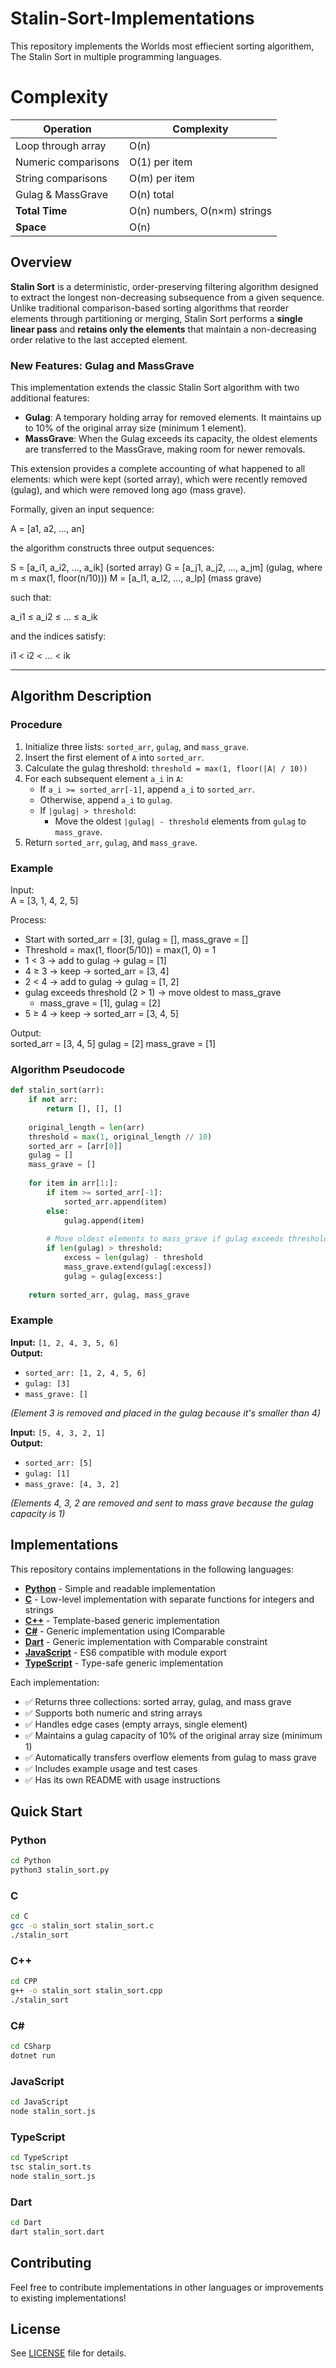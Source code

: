 # Stalin-Sort-Implementations

This repository implements the Worlds most effiecient sorting algorithem, The Stalin Sort in multiple programming languages.

# Complexity

| Operation           | Complexity                   |
| ------------------- | ---------------------------- |
| Loop through array  | O(n)                         |
| Numeric comparisons | O(1) per item                |
| String comparisons  | O(m) per item                |
| Gulag & MassGrave   | O(n) total                   |
| **Total Time**      | O(n) numbers, O(n×m) strings |
| **Space**           | O(n)                         |


## Overview

**Stalin Sort** is a deterministic, order-preserving filtering algorithm designed to extract the longest non-decreasing subsequence from a given sequence.  
Unlike traditional comparison-based sorting algorithms that reorder elements through partitioning or merging, Stalin Sort performs a **single linear pass** and **retains only the elements** that maintain a non-decreasing order relative to the last accepted element.

### New Features: Gulag and MassGrave

This implementation extends the classic Stalin Sort algorithm with two additional features:

- **Gulag**: A temporary holding array for removed elements. It maintains up to 10% of the original array size (minimum 1 element).
- **MassGrave**: When the Gulag exceeds its capacity, the oldest elements are transferred to the MassGrave, making room for newer removals.

This extension provides a complete accounting of what happened to all elements: which were kept (sorted array), which were recently removed (gulag), and which were removed long ago (mass grave).

Formally, given an input sequence:

A = [a1, a2, ..., an]

the algorithm constructs three output sequences:

S = [a_i1, a_i2, ..., a_ik]  (sorted array)
G = [a_j1, a_j2, ..., a_jm]  (gulag, where m ≤ max(1, floor(n/10)))
M = [a_l1, a_l2, ..., a_lp]  (mass grave)

such that:

a_i1 ≤ a_i2 ≤ ... ≤ a_ik  

and the indices satisfy:

i1 < i2 < ... < ik

---

## Algorithm Description

### Procedure

1. Initialize three lists: `sorted_arr`, `gulag`, and `mass_grave`.
2. Insert the first element of `A` into `sorted_arr`.
3. Calculate the gulag threshold: `threshold = max(1, floor(|A| / 10))`
4. For each subsequent element `a_i` in `A`:
   - If `a_i >= sorted_arr[-1]`, append `a_i` to `sorted_arr`.
   - Otherwise, append `a_i` to `gulag`.
   - If `|gulag| > threshold`:
     - Move the oldest `|gulag| - threshold` elements from `gulag` to `mass_grave`.
5. Return `sorted_arr`, `gulag`, and `mass_grave`.

### Example

Input:  
A = [3, 1, 4, 2, 5]

Process:  
- Start with sorted_arr = [3], gulag = [], mass_grave = []
- Threshold = max(1, floor(5/10)) = max(1, 0) = 1
- 1 < 3 → add to gulag → gulag = [1]
- 4 ≥ 3 → keep → sorted_arr = [3, 4]  
- 2 < 4 → add to gulag → gulag = [1, 2]
- gulag exceeds threshold (2 > 1) → move oldest to mass_grave
  - mass_grave = [1], gulag = [2]
- 5 ≥ 4 → keep → sorted_arr = [3, 4, 5]

Output:  
sorted_arr = [3, 4, 5]
gulag = [2]
mass_grave = [1]


### Algorithm Pseudocode

```python
def stalin_sort(arr):
    if not arr:
        return [], [], []
    
    original_length = len(arr)
    threshold = max(1, original_length // 10)
    sorted_arr = [arr[0]]
    gulag = []
    mass_grave = []
    
    for item in arr[1:]:
        if item >= sorted_arr[-1]:
            sorted_arr.append(item)
        else:
            gulag.append(item)
        
        # Move oldest elements to mass_grave if gulag exceeds threshold
        if len(gulag) > threshold:
            excess = len(gulag) - threshold
            mass_grave.extend(gulag[:excess])
            gulag = gulag[excess:]
    
    return sorted_arr, gulag, mass_grave
```

### Example

**Input:** `[1, 2, 4, 3, 5, 6]`  
**Output:**  
- `sorted_arr: [1, 2, 4, 5, 6]`  
- `gulag: [3]`  
- `mass_grave: []`  

*(Element 3 is removed and placed in the gulag because it's smaller than 4)*

**Input:** `[5, 4, 3, 2, 1]`  
**Output:**  
- `sorted_arr: [5]`  
- `gulag: [1]`  
- `mass_grave: [4, 3, 2]`  

*(Elements 4, 3, 2 are removed and sent to mass grave because the gulag capacity is 1)*

## Implementations

This repository contains implementations in the following languages:

- **[Python](/Python)** - Simple and readable implementation
- **[C](/C)** - Low-level implementation with separate functions for integers and strings
- **[C++](/CPP)** - Template-based generic implementation
- **[C#](/CSharp)** - Generic implementation using IComparable
- **[Dart](/Dart)** - Generic implementation with Comparable constraint
- **[JavaScript](/JavaScript)** - ES6 compatible with module export
- **[TypeScript](/TypeScript)** - Type-safe generic implementation

Each implementation:
- ✅ Returns three collections: sorted array, gulag, and mass grave
- ✅ Supports both numeric and string arrays
- ✅ Handles edge cases (empty arrays, single element)
- ✅ Maintains a gulag capacity of 10% of the original array size (minimum 1)
- ✅ Automatically transfers overflow elements from gulag to mass grave
- ✅ Includes example usage and test cases
- ✅ Has its own README with usage instructions

## Quick Start

### Python
```bash
cd Python
python3 stalin_sort.py
```

### C
```bash
cd C
gcc -o stalin_sort stalin_sort.c
./stalin_sort
```

### C++
```bash
cd CPP
g++ -o stalin_sort stalin_sort.cpp
./stalin_sort
```

### C#
```bash
cd CSharp
dotnet run
```

### JavaScript
```bash
cd JavaScript
node stalin_sort.js
```

### TypeScript
```bash
cd TypeScript
tsc stalin_sort.ts
node stalin_sort.js
```

### Dart
```bash
cd Dart
dart stalin_sort.dart
```

## Contributing

Feel free to contribute implementations in other languages or improvements to existing implementations!

## License

See [LICENSE](LICENSE) file for details.
